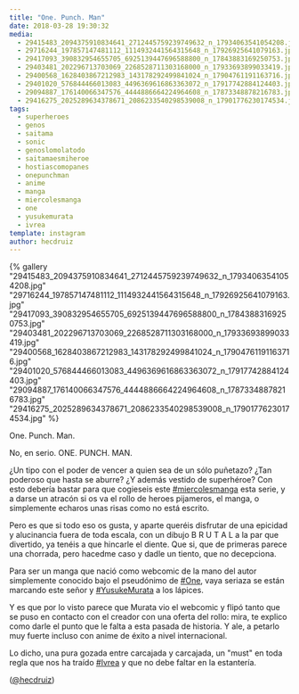 ```yaml
---
title: "One. Punch. Man"
date: 2018-03-28 19:30:32
media: 
  - 29415483_2094375910834641_2712445759239749632_n_17934063541054208.jpg
  - 29716244_197857147481112_1114932441564315648_n_17926925641079163.jpg
  - 29417093_390832954655705_6925139447696588800_n_17843883169250753.jpg
  - 29403481_202296713703069_2268528711303168000_n_17933693899033419.jpg
  - 29400568_1628403867212983_143178292499841024_n_17904761191163716.jpg
  - 29401020_576844466013083_4496369616863363072_n_17917742884124403.jpg
  - 29094887_176140066347576_4444886664224964608_n_17873348878216783.jpg
  - 29416275_2025289634378671_2086233540298539008_n_17901776230174534.jpg
tags: 
  - superheroes
  - genos
  - saitama
  - sonic
  - genoslomolatodo
  - saitamaesmiheroe
  - hostiascomopanes
  - onepunchman
  - anime
  - manga
  - miercolesmanga
  - one
  - yusukemurata
  - ivrea
template: instagram
author: hecdruiz
---
```


{% gallery "29415483_2094375910834641_2712445759239749632_n_17934063541054208.jpg" "29716244_197857147481112_1114932441564315648_n_17926925641079163.jpg" "29417093_390832954655705_6925139447696588800_n_17843883169250753.jpg" "29403481_202296713703069_2268528711303168000_n_17933693899033419.jpg" "29400568_1628403867212983_143178292499841024_n_17904761191163716.jpg" "29401020_576844466013083_4496369616863363072_n_17917742884124403.jpg" "29094887_176140066347576_4444886664224964608_n_17873348878216783.jpg" "29416275_2025289634378671_2086233540298539008_n_17901776230174534.jpg" %}

One. Punch. Man.

No, en serio. ONE. PUNCH. MAN.

¿Un tipo con el poder de vencer a quien sea de un sólo puñetazo? ¿Tan poderoso que hasta se aburre? ¿Y además vestido de superhéroe? Con esto debería bastar para que cogieseis este [#miercolesmanga](/tags/miercolesmanga) esta serie, y a darse un atracón si os va el rollo de heroes pijameros, el manga, o simplemente echaros unas risas como no está escrito.

Pero es que si todo eso os gusta, y aparte queréis disfrutar de una epicidad y alucinancia fuera de toda escala, con un dibujo B R U T A L a la par que divertido, ya tenéis a que hincarle el diente. Que si, que de primeras parece una chorrada, pero hacedme caso y dadle un tiento, que no decepciona.

Para ser un manga que nació como webcomic de la mano del autor simplemente conocido bajo el pseudónimo de [#One](/tags/one), vaya seriaza se están marcando este señor y [#YusukeMurata](/tags/yusukemurata) a los lápices.

Y es que por lo visto parece que Murata vio el webcomic y flipó tanto que se puso en contacto con el creador con una oferta del rollo: mira, te explico como darle el punto que le falta a esta pasada de historia. Y ale, a petarlo muy fuerte incluso con anime de éxito a nivel internacional.

Lo dicho, una pura gozada entre carcajada y carcajada, un "must" en toda regla que nos ha traído [#Ivrea](/tags/ivrea) y que no debe faltar en la estantería.

([@hecdruiz](https://instagram.com/hecdruiz))
